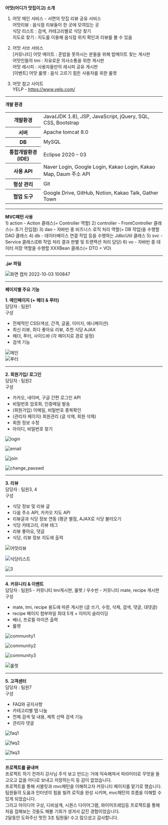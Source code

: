 <b>어맛(어디가 맛집이고) 소개</b> <br>
  1) 어맛 메인 서비스 - 서면의 맛집 리뷰 공유 서비스 <br>
                        어맛리뷰 : 음식점 리뷰들이 한 곳에 모여있는 곳 <br>
                        식당 리스트 : 검색, 카테고리별로 식당 찾기 <br>
                        지도로 찾기 : 지도를 이용해 음식점 위치 확인과 리뷰를 볼 수 있음 <br>
                   
  2) 어맛 서브 서비스 <br>
     [커뮤니티] 어맛 메이트 : 혼밥을 못하시는 분들을 위해 밥메이트 찾는 게시판 <br> 
                어맛인들의 tmi : 자유로운 의사소통을 위한 게시판 <br>
                어맛 레시피 : 사용자들만의 레시피 공유 게시판 <br>
     [이벤트]   어맛 룰렛 : 음식 고르기 힘든 사용자를 위한 룰렛 <br>
  
  3) 어맛 참고 사이트 <br>
     YELP - https://www.yelp.com/
    
  <hr>
  
 <b>개발 환경</b> <br> 
 <table>
  <tr>
    <th>개발환경</th>
    <td>Java(JDK 1.8), JSP, JavaScript, jQuery, SQL, CSS, Bootstrap</td>
  </tr>
  <tr>
    <th>서버</th>
    <td>Apache tomcat 8.0</td>
  </tr>
  <tr>
    <th>DB</th>
    <td>MySQL</td>
  </tr>
  <tr>
    <th>통합개발환경(IDE)</th>
    <td>Eclipse 2020 – 03</td>
  </tr>
  <tr>
    <th>사용 API</th>
    <td>Naver Login, Google Login, Kakao Login, Kakao Map, Daum 주소 API</td>
  </tr>
  <tr>
    <th>형상 관리</th>
    <td>Git</td>
  </tr>
  <tr>
    <th>협업 도구</th>
    <td>Google Drive, GitHub, Notion, Kakao Talk, Gather Town</td>
  </tr>
</table>

<hr>
<b>MVC패턴 사용</b> <br>
1) action - Action 클래스(= Controller 역할)
2) controller - FrontController 클래스(= 초기 진입점)
3) dao - 자바빈 중 비즈니스 로직 처리 역할(= DB 작업)을 수행할 DAO 클래스
4) db - 데이터베이스 연결 작업 등을 수행하는 JdbcUtil 클래스
5) svc - Service 클래스(DB 작업 처리 결과 판별 및 트랜잭션 처리 담당)
6) vo - 자바빈 중 데이터 저장 역할을 수행할 XXXBean 클래스(= DTO = VO)

<hr>
<b>.jar 파일</b> <br>

![화면 캡처 2022-10-03 100847](https://user-images.githubusercontent.com/107300167/193485467-2f2a2fe6-d98a-4ee2-889a-fc00457d01ee.jpg)

<hr>
<b>페이지별 주요 기능</b> <br>

  <b>1. 메인페이지 (+ 헤더 & 푸터)</b> <br>
     담당자 : 팀원1 <br>
     구성 <br>
     <ul>
       <li> 전체적인 CSS(색상,  간격, 글꼴, 이미지, 애니메이션) </li>
       <li> 최신 리뷰, 최다 좋아요 리뷰, 추천 식당 AJAX </li>
       <li> 헤더, 푸터, 사이드바 (각 페이지로 경로 설정) </li>
       <li> 검색 기능 </li>
     </ul>
     
![메인](https://user-images.githubusercontent.com/107300167/192664111-77ed11f3-415f-47d6-957f-8edd272d4169.jpg) <br>
![푸터](https://user-images.githubusercontent.com/107300167/192664141-b2ec6283-f700-4a89-9a0f-bd9faba32b99.jpg) <br>
     
     
<hr>
   <b>2. 회원가입/ 로그인</b> <br>
       담당자 :  팀원2 <br>
       구성 <br> 
      <ul>
        <li> 카카오, 네이버, 구글 간편 로그인 API </li>
        <li> 비밀번호 암호화, 인증메일 발송 </li>
        <li> (회원가입) 이메일, 비밀번호 중복확인 </li>
        <li> (관리자 페이지) 회원관리 (글 삭제, 회원 삭제) </li>
        <li> 회원 정보 수정 </li>
        <li> 아이디, 비밀번호 찾기 </li>
      </ul> 
  
![login](https://user-images.githubusercontent.com/107300167/192667871-e6af975b-0fa7-4fcc-a997-6623b41897f2.jpg)

![email](https://user-images.githubusercontent.com/107300167/192667694-4c6448e8-3b9b-4c48-9687-08b670eae7da.jpg)

![join](https://user-images.githubusercontent.com/107300167/192667714-e6c27eae-364e-48ce-8753-b26c962470e9.jpg)

![change_passwd](https://user-images.githubusercontent.com/107300167/192667736-8cdb32dc-dc27-4858-ab5f-4e34a51aafac.jpg) <br>


<hr>
  <b>3. 리뷰</b> <br>
     담당자 : 팀원3, 4 <br>
     구성 <br>
     <ul>
       <li>식당 정보 및 리뷰 글</li>
       <li>다음 주소 API, 카카오 지도 API</li>
       <li>리뷰글과 식당 정보 연동 (평균 별점, AJAX로 식당 불러오기</li>
       <li>식당 카테고리, 리뷰 태그</li>
       <li>리뷰 좋아요, 댓글</li>
       <li>식당, 리뷰 정보 지도에 출력</li>
      </ul>
      
![어맛리뷰](https://user-images.githubusercontent.com/107300167/192669781-81f57625-d407-42d0-8e36-97143282d647.jpg)

![식당리스트](https://user-images.githubusercontent.com/107300167/192669804-b1efadc7-2bc4-4c51-937d-5251db428be3.jpg)

![3](https://user-images.githubusercontent.com/107300167/192669820-7fb6a265-0a65-477f-8732-e82145e0abc9.jpg)


<hr>
  <b>4. 커뮤니티 & 이벤트 </b> <br>
     담당자 : 팀원5 - 커뮤니티 tmi게시판, 룰렛 / 우수빈 - 커뮤니티 mate, recipe 게시판 <br>
     구성 <br>
     <ul>
       <li>mate, tmi, recipe 용도에 따른 게시판 (글 쓰기, 수정, 삭제, 검색, 댓글, 대댓글)</li>
       <li>recipe 페이지 첨부파일 최대 5개 + 이미지 슬라이딩</li>
       <li>배너, 프로필 아이콘 출력</li>
       <li>룰렛</li>
      </ul>
      
![community1](https://user-images.githubusercontent.com/107300167/192671456-4e6c7efb-e227-4081-8130-d1a50d27c96e.jpg)

![community2](https://user-images.githubusercontent.com/107300167/192671480-f429f95f-0586-4f83-9795-a8b745daff5d.jpg)

![community3](https://user-images.githubusercontent.com/107300167/192671495-1c4a6fc2-d820-48ba-b4be-09bc8edb7980.jpg)

![룰렛](https://user-images.githubusercontent.com/107300167/192671508-61b4dba5-da4b-4b49-be7a-c253ee0ce5d3.jpg)


<hr>
  <b>5. 고객센터</b> <br>
     담당자 : 팀원7 <br>
     구성 <br>
     <ul>
       <li>FAQ와 공지사항</li>
       <li>카테고리별 탭 나눔</li>
       <li>전체 검색 및 내용, 제목 선택 검색 기능</li>
       <li>관리자 댓글</li>
     </ul>
     
![faq1](https://user-images.githubusercontent.com/107300167/192673409-84653a7a-3022-4af5-a6f3-c7f39667c07b.jpg)

![faq2](https://user-images.githubusercontent.com/107300167/192673426-f1df1cd5-7a39-4ebc-9cb7-6bb629580067.jpg)

![faq3](https://user-images.githubusercontent.com/107300167/192673445-b4e8019f-2f1e-4e6d-a5ef-d17af0d2cd20.jpg)


<hr>
<b>프로젝트를 끝내며</b> <br>
프로젝트 하기 전까지 강사님 주석 보고 만드는 거에 익숙해져서 파라미터로 무엇을 들고오고 값을 어디로 보내고 저장하는지 등 감이 없었습니다. <br>
프로젝트를 통해 서블릿과 mvc패턴을 이해하고자 커뮤니티 페이지를 맡기로 했습니다. <br>
팀원들의 도움과 인터넷의 힘을 빌려 로직을 완성 시키며, mvc패턴의 흐름을 이해할 수 있게 되었습니다. <br>
그리고 아이디어 구상, 디비설계, 시퀀스 다이어그램, 와이어프레임등 프로젝트를 통해 처음 접해보는 것들도 해볼 기회가 생겨서 값진 경험이었습니다. <br>
2달동안 도와주신 멋진 3조 팀원들! 수고 많으셨고 감사합니다. <br>


      
      
      
      
